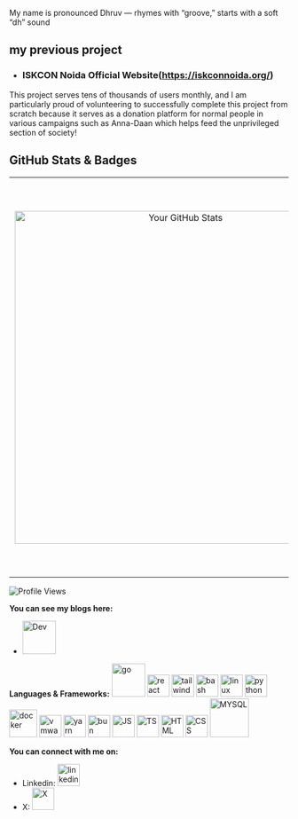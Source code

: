 My name is pronounced Dhruv — rhymes with “groove,” starts with a soft “dh” sound

## my previous project

- ### ISKCON Noida Official Website(https://iskconnoida.org/)

This project serves tens of thousands of users monthly, and I am particularly proud of volunteering to successfully complete this project from scratch because it serves as a donation platform for normal people in various campaigns such as Anna-Daan which helps feed the unprivileged section of society!

## GitHub Stats & Badges

<table>
  <tr>
    <!-- GitHub Stats -->
    <td align="center" style="padding: 10px;">
      <img src="https://github-readme-stats.vercel.app/api?username=drvcodenta&show_icons=true&theme=radical" alt="Your GitHub Stats" width="600" />
    </td>
    <!-- Holopin Badges -->
    <td align="center" style="padding: 10px;">
      <a href="https://holopin.io/@drvcodenta">
        <img src="https://holopin.me/drvcodenta" alt="An image of @drvcodenta's Holopin badges" width="700" />
      </a>
    </td>
  </tr>
</table>




![Profile Views](https://komarev.com/ghpvc/?username=drvcodenta&color=brightgreen)

**You can see my blogs here:**
- [<img src='https://cdn6.aptoide.com/imgs/c/c/4/cc4728ef462176c828948f9ce056fa5f_icon.png' alt='Dev' height='60'>](https://dev.to/drvcodenta)


**Languages & Frameworks:**
<img src="https://upload.wikimedia.org/wikipedia/commons/0/05/Go_Logo_Blue.svg" alt="go" height="60" width = "60">
<img src="https://upload.wikimedia.org/wikipedia/commons/thumb/a/a7/React-icon.svg/640px-React-icon.svg.png" alt="react" height="40"> 
<img src="https://upload.wikimedia.org/wikipedia/commons/thumb/d/d5/Tailwind_CSS_Logo.svg/640px-Tailwind_CSS_Logo.svg.png" alt="tailwindcss" height="40"> 
<img src="https://upload.wikimedia.org/wikipedia/commons/thumb/8/82/Gnu-bash-logo.svg/640px-Gnu-bash-logo.svg.png" alt="bash" height="40"> 
<img src="https://upload.wikimedia.org/wikipedia/commons/thumb/3/3c/TuxFlat.svg/640px-TuxFlat.svg.png" alt="linux" height="40"> 
<img src="https://upload.wikimedia.org/wikipedia/commons/thumb/3/31/Python-logo.png/701px-Python-logo.png" alt="python" height="40">
<img src="https://upload.wikimedia.org/wikipedia/commons/a/a7/Docker-svgrepo-com.svg" alt="docker" height="50">
<img src="https://upload.wikimedia.org/wikipedia/commons/5/5a/Vmware_workstation_16_icon.svg" alt="vmware workstation pro" height="40">
<img src="https://upload.wikimedia.org/wikipedia/commons/1/11/Yarn-logo-kitten.svg" alt="yarn" height="40">
<img src="https://upload.wikimedia.org/wikipedia/en/e/ec/Bun_JS_logo.png" alt="bun" height="40">
<img src="https://upload.wikimedia.org/wikipedia/commons/9/99/Unofficial_JavaScript_logo_2.svg" alt="JS" height="40">
<img src="https://upload.wikimedia.org/wikipedia/commons/4/4c/Typescript_logo_2020.svg" alt="TS" height="40">
<img src="https://upload.wikimedia.org/wikipedia/commons/6/61/HTML5_logo_and_wordmark.svg" alt="HTML" height="40">
<img src="https://upload.wikimedia.org/wikipedia/commons/3/3d/CSS.3.svg" alt="CSS" height="40">
<img src="https://upload.wikimedia.org/wikipedia/commons/0/0a/MySQL_textlogo.svg" alt="MYSQL" height="70" width = "70">

**You can connect with me on:**
- Linkedin: [<img src='https://upload.wikimedia.org/wikipedia/commons/thumb/e/e6/729101_linkedin_icon.png/640px-729101_linkedin_icon.png' alt='linkedin id' height='40'>](https://www.linkedin.com/in/dhruv-trivedi-06a767228?utm_source=share&utm_campaign=share_via&utm_content=profile&utm_medium=android_app)
- X: [<img src='https://upload.wikimedia.org/wikipedia/commons/thumb/5/57/X_logo_2023_%28white%29.png/640px-X_logo_2023_%28white%29.png' alt='X' height='40'>](https://twitter.com/DhruvTr89566170)
